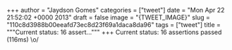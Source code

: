 
+++
author = "Jaydson Gomes"
categories = ["tweet"]
date = "Mon Apr 22 21:52:02 +0000 2013"
draft = false
image = "{TWEET_IMAGE}"
slug = "110c8d3988b00eeafd73ec8d23f69a1daca8da96"
tags = ["tweet"]
title = """Current status: 16 assert..."""
+++
Current status: 16 assertions passed (116ms) \o/
